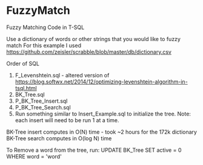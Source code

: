 # FuzzyMatch
Fuzzy Matching Code in T-SQL

Use a dictionary of words or other strings that you would like to fuzzy match
For this example I used https://github.com/zeisler/scrabble/blob/master/db/dictionary.csv

Order of SQL 
1) F_Levenshtein.sql - altered version of https://blog.softwx.net/2014/12/optimizing-levenshtein-algorithm-in-tsql.html
2) BK_Tree.sql
3) P_BK_Tree_Insert.sql
4) P_BK_Tree_Search.sql
5) Run something similar to Insert_Example.sql to initialize the tree. Note: each insert will need to be run 1 at a time.

BK-Tree insert computes in O(N) time - took ~2 hours for the 172k dictionary
BK-Tree search computes in O(log N) time

To Remove a word from the tree, run: UPDATE BK_Tree SET active = 0 WHERE word = 'word'
